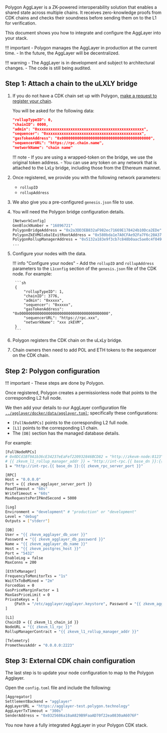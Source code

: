 Polygon AggLayer is a ZK-powered interoperability solution that enables a shared state across multiple chains. It receives zero-knowledge proofs from CDK chains and checks their soundness before sending them on to the L1 for verification. 

This document shows you how to integrate and configure the AggLayer into your stack.

!!! important
    - Polygon manages the AggLayer in production at the current time.
    - In the future, the AggLayer will be decentralized.

!!! warning
    - The AggLayer is in development and subject to architectural changes.
    - The code is still being audited.

## Step 1: Attach a chain to the uLXLY bridge

1. If you do not have a CDK chain set up with Polygon, [make a request to register your chain](https://discord.gg/XvpHAxZ). 

    You will be asked for the following data:

    ```json
    "rollupTypeID": 0,
    "chainID": 0000,
    "admin": "0xxxxxxxxxxxxxxxxxxxxxxxxxxxxxxxxxxxxxxxxxxxxxxxx",
    "sequencer": "0xxxxxxxxxxxxxxxxxxxxxxxxxxxxxxxxxxxxxxxxxxx",
    "gasTokenAddress": "0x0000000000000000000000000000000000000000",
    "sequencerURL": "https://rpc.chain.name",
    "networkName": "chain name"
    ```

    !!! note
        - If you are using a wrapped-token on the bridge, we use the original token address. 
        - You can use any token on any network that is attached to the LxLy bridge, including those from the Ethereum mainnet.

2. Once registered, we provide you with the following network parameters:

    - `rollupID`
    - `rollupAddress`

3. We also give you a pre-configured `genesis.json` file to use.

4. You will need the Polygon bridge configuration details.

    ```sh
    [NetworkConfig]
    GenBlockNumber = "16896721"
    PolygonBridgeAddress = "0x2a3DD3EB832aF982ec71669E178424b10Dca2EDe"
    PolygonZkEVMGlobalExitRootAddress = "0x580bda1e7A0CFAe92Fa7F6c20A3794F169CE3CFb"
    PolygonRollupManagerAddress = "0x5132a183e9f3cb7c848b0aac5ae0c4f0491b7ab2"
    ...
    ```

5. Configure your nodes with the data.

    !!! info "Configure your nodes"
        - Add the `rollupID` and `rollupAddress` parameters to the `L1config` section of the `genesis.json` file of the CDK node. For example:

        ```sh
        {
            "rollupTypeID": 1,
            "chainID": 3776,
            "admin": "0xxxxx",
            "sequencer": "0xxxxx",
            "gasTokenAddress": "0x0000000000000000000000000000000000000000",
            "sequencerURL": "https://rpc.xxx",
            "networkName": "xxx zkEVM",
        }
        ```

6. Polygon registers the CDK chain on the uLxLy bridge.

7. Chain owners then need to add POL and ETH tokens to the sequencer on the CDK chain.

## Step 2: Polygon configuration

!!! important
    - These steps are done by Polygon.

Once registered, Polygon creates a permissionless node that points to the corresponding L2 full node.

We then add your details to our AggLayer configuration file [`../agglayer/docker/data/agglayer.toml`](https://github.com/0xPolygon/agglayer/blob/main/docker/data/agglayer/agglayer.toml); specifically these configurations:

* `[FullNodeRPCs]` points to the corresponding L2 full node.
* `[L1]` points to the corresponding L1 chain.
* The `[DB]` section has the managed database details.

For example:

```sh
[FullNodeRPCs]
# 0x0DCd1Bf9A1b36cE34237eEaFef220932846BCD82 = "http://zkevm-node:8123"
# {{ zkevm_l1_rollup_manager_addr }} = "http://int-rpc.{{ base_dn }}:{{ zkevm_rpc_server_port }}"
1 = "http://int-rpc.{{ base_dn }}:{{ zkevm_rpc_server_port }}"

[RPC]
Host = "0.0.0.0"
Port = {{ zkevm_agglayer_server_port }}
ReadTimeout = "60s"
WriteTimeout = "60s"
MaxRequestsPerIPAndSecond = 5000

[Log]
Environment = "development" # "production" or "development"
Level = "debug"
Outputs = ["stderr"]

[DB]
User = "{{ zkevm_agglayer_db_user }}"
Password = "{{ zkevm_agglayer_db_password }}"
Name = "{{ zkevm_agglayer_db_name }}"
Host = "{{ zkevm_postgres_host }}"
Port = "5432"
EnableLog = false
MaxConns = 200

[EthTxManager]
FrequencyToMonitorTxs = "1s"
WaitTxToBeMined = "2m"
ForcedGas = 0
GasPriceMarginFactor = 1
MaxGasPriceLimit = 0
PrivateKeys = [
	{Path = "/etc/agglayer/agglayer.keystore", Password = "{{ zkevm_agglayer_keystore_password }}"},
]

[L1]
ChainID = {{ zkevm_l1_chain_id }}
NodeURL = "{{ zkevm_l1_rpc }}"
RollupManagerContract = "{{ zkevm_l1_rollup_manager_addr }}"

[Telemetry]
PrometheusAddr = "0.0.0.0:2223"
```

## Step 3: External CDK chain configuration

The last step is to update your node configuration to map to the Polygon Agglayer.

Open the `config.toml` file and include the following:

```sh
[Aggregator]
SettlementBackend = "agglayer"
AggLayerURL = "https://agglayer-test.polygon.technology"
AggLayerTxTimeout = "300s"
SenderAddress = "0x0325686a18aA829B9FaaAD70f22ea0830aA6076F"
```

You now have a fully integrated AggLayer in your Polygon CDK stack.

</br>
